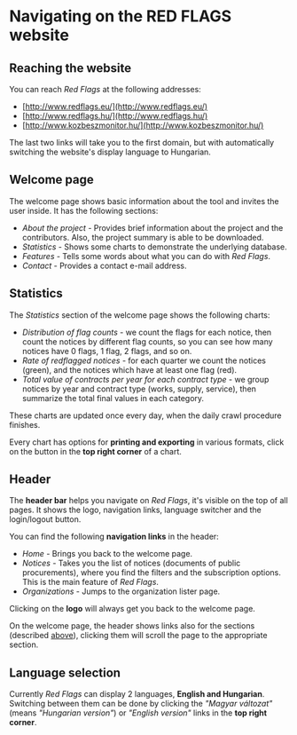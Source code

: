 # Navigating on the RED FLAGS website



## Reaching the website

You can reach *Red Flags* at the following addresses:

* [http://www.redflags.eu/](http://www.redflags.eu/)
* [http://www.redflags.hu/](http://www.redflags.hu/)
* [http://www.kozbeszmonitor.hu/](http://www.kozbeszmonitor.hu/)

The last two links will take you to the first domain, but with automatically switching the website's display language to Hungarian.



## Welcome page



The welcome page shows basic information about the tool and invites the user inside. It has the following sections:

* *About the project* - Provides brief information about the project and the contributors. Also, the project summary is able to be downloaded.
* *Statistics* - Shows some charts to demonstrate the underlying database.
* *Features* - Tells some words about what you can do with *Red Flags*.
* *Contact* - Provides a contact e-mail address.



## Statistics



The *Statistics* section of the welcome page shows the following charts:

* *Distribution of flag counts* - we count the flags for each notice, then count the notices by different flag counts, so you can see how many notices have 0 flags, 1 flag, 2 flags, and so on.
* *Rate of redflagged notices* - for each quarter we count the notices (green), and the notices which have at least one flag (red).
* *Total value of contracts per year for each contract type* - we group notices by year and contract type (works, supply, service), then summarize the total final values in each category.

These charts are updated once every day, when the daily crawl procedure finishes.

Every chart has options for **printing and exporting** in various formats, click on the button in the **top right corner** of a chart.



## Header



The **header bar** helps you navigate on *Red Flags*, it's visible on the top of all pages. It shows the logo, navigation links, language switcher and the login/logout button.

You can find the following **navigation links** in the header:

* *Home* - Brings you back to the welcome page.
* *Notices* - Takes you the list of notices (documents of public procurements), where you find the filters and the subscription options. This is the main feature of *Red Flags*.
* *Organizations* - Jumps to the organization lister page.

Clicking on the **logo** will always get you back to the welcome page.

On the welcome page, the header shows links also for the sections (described [above](#welcome-page)), clicking them will scroll the page to the appropriate section.



## Language selection



Currently *Red Flags* can display 2 languages, **English and Hungarian**. Switching between them can be done by clicking the *"Magyar változat"* (means *"Hungarian version"*) or *"English version"* links in the **top right corner**.